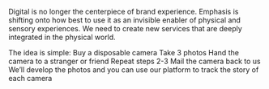 
Digital is no longer the centerpiece of brand experience. Emphasis is shifting onto how best to use it as an invisible enabler of physical and sensory experiences. We need to create new services that are deeply integrated in the physical world.

The idea is simple:
Buy a disposable camera
Take 3 photos
Hand the camera to a stranger or friend
Repeat steps 2-3
Mail the camera back to us
We’ll develop the photos and you can use our platform to track the story of each camera
